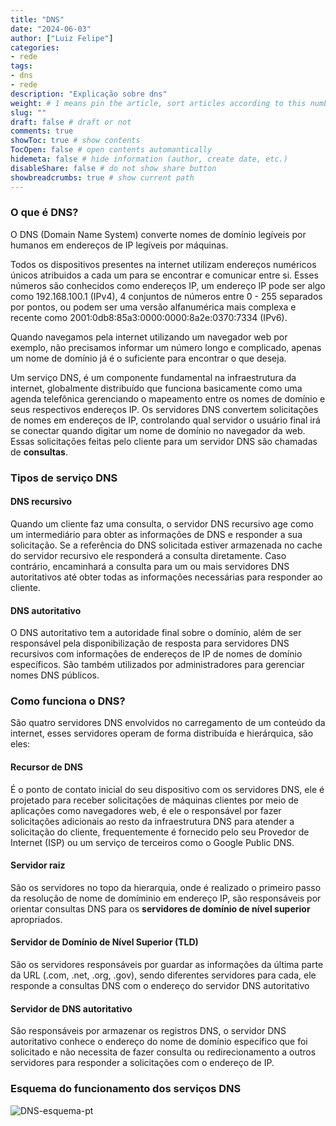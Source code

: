 ```yaml
---
title: "DNS"
date: "2024-06-03"
author: ["Luiz Felipe"]
categories: 
- rede
tags: 
- dns
- rede
description: "Explicação sobre dns"
weight: # 1 means pin the article, sort articles according to this number
slug: ""
draft: false # draft or not
comments: true
showToc: true # show contents
TocOpen: false # open contents automantically
hidemeta: false # hide information (author, create date, etc.)
disableShare: false	# do not show share button
showbreadcrumbs: true # show current path
---
```




### O que é DNS?
O DNS (Domain Name System) converte nomes de domínio legíveis por humanos em endereços de IP legíveis por máquinas.


Todos os dispositivos presentes na internet utilizam endereços numéricos únicos atribuidos a cada um para se encontrar e comunicar entre si. Esses números são conhecidos como endereços IP, um endereço IP pode ser algo como 192.168.100.1 (IPv4), 4 conjuntos de números entre 0 - 255 separados por pontos, ou podem ser uma versão alfanumérica mais complexa e recente como 2001:0db8:85a3:0000:0000:8a2e:0370:7334 (IPv6).


Quando navegamos pela internet utilizando um navegador web por exemplo, não precisamos informar um número longo e complicado, apenas um nome de domínio já é o suficiente para encontrar o que deseja.


Um serviço DNS, é um componente fundamental na infraestrutura da internet, globalmente distribuído que funciona basicamente como uma agenda telefônica gerenciando o mapeamento entre os nomes de domínio e seus respectivos endereços IP. Os servidores DNS convertem solicitações de nomes em endereços de IP, controlando qual servidor o usuário final irá se conectar quando digitar um nome de domínio no navegador da web. Essas solicitações feitas pelo cliente para um servidor DNS são chamadas de **consultas**.


### Tipos de serviço DNS

#### DNS recursivo

Quando um cliente faz uma consulta, o servidor DNS recursivo age como um intermediário para obter as informações de DNS e responder a sua solicitação. Se a referência do DNS solicitada estiver armazenada no cache do servidor recursivo ele responderá a consulta diretamente. Caso contrário, encaminhará a consulta para um ou mais servidores DNS autoritativos até obter todas as informações necessárias para responder ao cliente.

#### DNS autoritativo

O DNS autoritativo tem a autoridade final sobre o domínio, além de ser responsável pela disponibilização de resposta para servidores DNS recursivos com informações de endereços de IP de nomes de domínio específicos. São também utilizados por administradores para gerenciar nomes DNS públicos.


### Como funciona o DNS?

São quatro servidores DNS envolvidos no carregamento de um conteúdo da internet, esses servidores operam de forma distribuída e hierárquica, são eles:

#### Recursor de DNS

É o ponto de contato inicial do seu dispositivo com os servidores DNS, ele é projetado para receber solicitações de máquinas clientes por meio de aplicações como navegadores web, é ele o responsável por fazer solicitações adicionais ao resto da infraestrutura DNS para atender a solicitação do cliente, frequentemente é fornecido pelo seu Provedor de Internet (ISP) ou um serviço de terceiros como o Google Public DNS.

#### Servidor raiz

São os servidores no topo da hierarquia, onde é realizado o primeiro passo da resolução de nome de domíminio em endereço IP, são responsáveis por orientar consultas DNS para os **servidores de domínio de nível superior** apropriados.

#### Servidor de Domínio de Nível Superior (TLD)

São os servidores responsáveis por guardar as informações da última parte da URL (.com, .net, .org, .gov), sendo diferentes servidores para cada, ele responde a consultas DNS com o endereço do servidor DNS autoritativo

#### Servidor de DNS autoritativo

São responsáveis por armazenar os registros DNS, o servidor DNS autoritativo conhece o endereço do nome de domínio específico que foi solicitado e não necessita de fazer consulta ou redirecionamento a outros servidores para responder a solicitações com o endereço de IP.


### Esquema do funcionamento dos serviços DNS

![DNS-esquema-pt](/imagens/dns-pt.png)